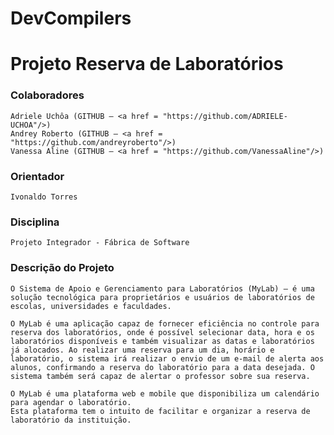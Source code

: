 # DevCompilers

<h1>Projeto Reserva de Laboratórios</h1>

<h3>Colaboradores</h3>
    
    Adriele Uchôa (GITHUB – <a href = "https://github.com/ADRIELE-UCHOA"/>)
    Andrey Roberto (GITHUB – <a href = "https://github.com/andreyroberto"/>)
    Vanessa Aline (GITHUB – <a href = "https://github.com/VanessaAline"/>)

<h3>Orientador</h3>

    Ivonaldo Torres

<h3>Disciplina</h3>
    
    Projeto Integrador - Fábrica de Software

<h3>Descrição do Projeto</h3>

    O Sistema de Apoio e Gerenciamento para Laboratórios (MyLab) – é uma solução tecnológica para proprietários e usuários de laboratórios de escolas, universidades e faculdades.	

    O MyLab é uma aplicação capaz de fornecer eficiência no controle para reserva dos laboratórios, onde é possível selecionar data, hora e os laboratórios disponíveis e também visualizar as datas e laboratórios já alocados. Ao realizar uma reserva para um dia, horário e laboratório, o sistema irá realizar o envio de um e-mail de alerta aos alunos, confirmando a reserva do laboratório para a data desejada. O sistema também será capaz de alertar o professor sobre sua reserva.

    O MyLab é uma plataforma web e mobile que disponibiliza um calendário para agendar o laboratório.
    Esta plataforma tem o intuito de facilitar e organizar a reserva de laboratório da instituição.